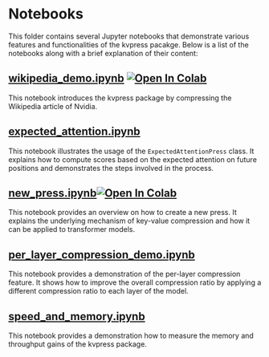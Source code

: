 # Notebooks

This folder contains several Jupyter notebooks that demonstrate various features and functionalities of the kvpress pacakge.
Below is a list of the notebooks along with a brief explanation of their content:

## [wikipedia_demo.ipynb](wikipedia_demo.ipynb) [![Open In Colab](https://colab.research.google.com/assets/colab-badge.svg)](https://colab.research.google.com/drive/1JNvaTKuuAHrl49dYB9-mdEH_y52Ib-NP?usp=drive_link)
This notebook introduces the kvpress package by compressing the Wikipedia article of Nvidia. 

## [expected_attention.ipynb](expected_attention.ipynb)
This notebook illustrates the usage of the `ExpectedAttentionPress` class. It explains how to compute scores based on the expected attention on future positions and demonstrates the steps involved in the process.

## [new_press.ipynb](new_press.ipynb)[![Open In Colab](https://colab.research.google.com/assets/colab-badge.svg)](https://colab.research.google.com/drive/1ld6u2OnVUpGryBGDdanjjDrf6j7TD0oA?usp=drive_link)
This notebook provides an overview on how to create a new press. It explains the underlying mechanism of key-value compression and how it can be applied to transformer models.

## [per_layer_compression_demo.ipynb](per_layer_compression_demo.ipynb)
This notebook provides a demonstration of the per-layer compression feature. It shows how to improve the overall compression ratio by applying a different compression ratio to each layer of the model.

## [speed_and_memory.ipynb](speed_and_memory.ipynb)
This notebook provides a demonstration how to measure the memory and throughput gains of the kvpress package.